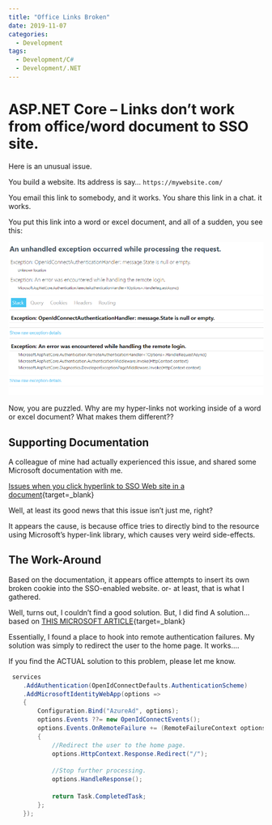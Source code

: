 ```yaml
---
title: "Office Links Broken"
date: 2019-11-07
categories:
  - Development
tags:
  - Development/C#
  - Development/.NET
---
```


# ASP.NET Core – Links don’t work from office/word document to SSO site.

Here is an unusual issue.

You build a website. Its address is say… `https://mywebsite.com/`

You email this link to somebody, and it works. 
You share this link in a chat. it works.

You put this link into a word or excel document, and all of a sudden, you see this:

![](assets/broken-link-office.png)

<!-- more -->

Now, you are puzzled. Why are my hyper-links not working inside of a word or excel document? What makes them different??

## Supporting Documentation

A colleague of mine had actually experienced this issue, and shared some Microsoft documentation with me.

[Issues when you click hyperlink to SSO Web site in a document](https://docs.microsoft.com/en-us/office/troubleshoot/office-suite-issues/click-hyperlink-to-sso-website){target=_blank}

Well, at least its good news that this issue isn’t just me, right?

It appears the cause, is because office tries to directly bind to the resource using Microsoft’s hyper-link library, which causes very weird side-effects.

## The Work-Around

Based on the documentation, it appears office attempts to insert its own broken cookie into the SSO-enabled website. or- at least, that is what I gathered.

Well, turns out, I couldn’t find a good solution. But, I did find A solution… based on [THIS MICROSOFT ARTICLE](https://docs.microsoft.com/en-us/azure/active-directory-b2c/enable-authentication-web-application-options#pass-id-token-hint){target=_blank}

Essentially, I found a place to hook into remote authentication failures. My solution was simply to redirect the user to the home page. It works….

If you find the ACTUAL solution to this problem, please let me know.

``` csharp
 services
    .AddAuthentication(OpenIdConnectDefaults.AuthenticationScheme)
    .AddMicrosoftIdentityWebApp(options =>
    {
        Configuration.Bind("AzureAd", options);
        options.Events ??= new OpenIdConnectEvents();
        options.Events.OnRemoteFailure += (RemoteFailureContext options) =>
        {
            //Redirect the user to the home page.
            options.HttpContext.Response.Redirect("/");

            //Stop further processing.
            options.HandleResponse();

            return Task.CompletedTask;
        };
    });
```